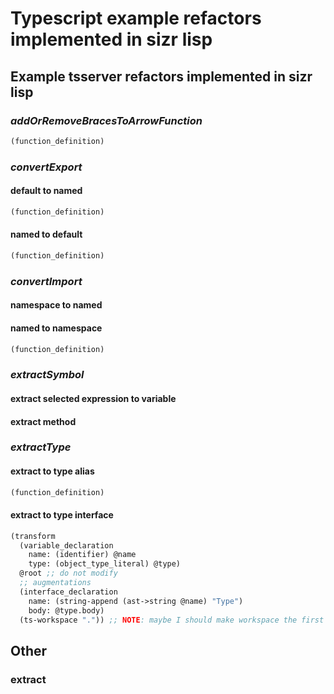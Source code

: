 # Typescript example refactors implemented in sizr lisp

## Example tsserver refactors implemented in sizr lisp

### _addOrRemoveBracesToArrowFunction_

```lisp
(function_definition)
```

### _convertExport_

#### default to named

```lisp
(function_definition)
```

#### named to default

```lisp
(function_definition)
```

### _convertImport_

#### namespace to named

#### named to namespace

```lisp
(function_definition)
```

### _extractSymbol_

#### extract selected expression to variable

#### extract method

### _extractType_

#### extract to type alias

```lisp
(function_definition)
```

#### extract to type interface

```lisp
(transform
  (variable_declaration
    name: (identifier) @name
    type: (object_type_literal) @type)
  @root ;; do not modify
  ;; augmentations
  (interface_declaration
    name: (string-append (ast->string @name) "Type")
    body: @type.body)
  (ts-workspace ".")) ;; NOTE: maybe I should make workspace the first argument, not last
```

## Other

### extract

